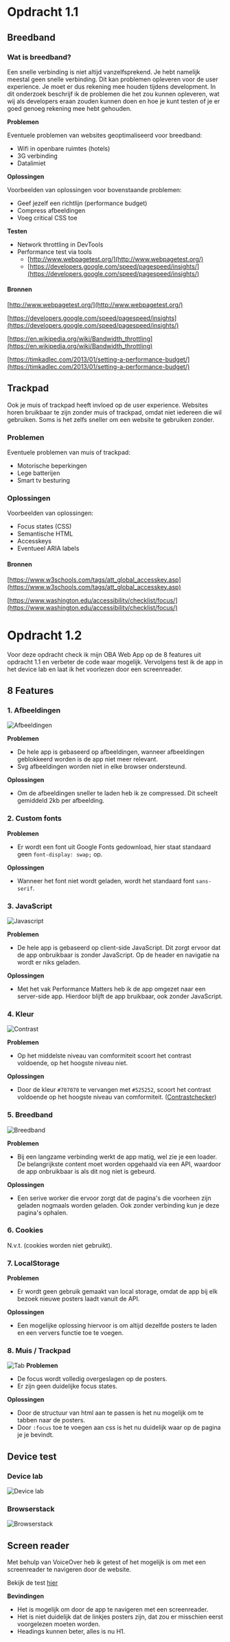 # Opdracht 1.1

## Breedband

### Wat is breedband?
Een snelle verbinding is niet altijd vanzelfsprekend. Je hebt namelijk meestal geen snelle verbinding. Dit kan problemen opleveren voor de user experience. Je moet er dus rekening mee houden tijdens development. In dit onderzoek beschrijf ik de problemen die het zou kunnen opleveren, wat wij als developers eraan zouden kunnen doen en hoe je kunt testen of je er goed genoeg rekening mee hebt gehouden.

**Problemen**

Eventuele problemen van websites geoptimaliseerd voor breedband:
- Wifi in openbare ruimtes (hotels)
- 3G verbinding
- Datalimiet

**Oplossingen**

Voorbeelden van oplossingen voor bovenstaande problemen:
- Geef jezelf een richtlijn (performance budget)
- Compress afbeeldingen
- Voeg critical CSS toe

**Testen**
- Network throttling in DevTools
- Performance test via tools
	- [http://www.webpagetest.org/](http://www.webpagetest.org/)
	- [https://developers.google.com/speed/pagespeed/insights/](https://developers.google.com/speed/pagespeed/insights/)

#### Bronnen

[http://www.webpagetest.org/](http://www.webpagetest.org/)

[https://developers.google.com/speed/pagespeed/insights](https://developers.google.com/speed/pagespeed/insights/)

[https://en.wikipedia.org/wiki/Bandwidth_throttling](https://en.wikipedia.org/wiki/Bandwidth_throttling)

[https://timkadlec.com/2013/01/setting-a-performance-budget/](https://timkadlec.com/2013/01/setting-a-performance-budget/)


## Trackpad

Ook je muis of trackpad heeft invloed op de user experience. Websites horen bruikbaar te zijn zonder muis of trackpad, omdat niet iedereen die wil gebruiken. Soms is het zelfs sneller om een website te gebruiken zonder.

### Problemen

Eventuele problemen van muis of trackpad:
- Motorische beperkingen
- Lege batterijen 
- Smart tv besturing

### Oplossingen

Voorbeelden van oplossingen:
- Focus states (CSS)
- Semantische HTML
- Accesskeys
- Eventueel ARIA labels

#### Bronnen

[https://www.w3schools.com/tags/att_global_accesskey.asp](https://www.w3schools.com/tags/att_global_accesskey.asp)

[https://www.washington.edu/accessibility/checklist/focus/](https://www.washington.edu/accessibility/checklist/focus/)

# Opdracht 1.2
Voor deze opdracht check ik mijn OBA Web App op de 8 features uit opdracht 1.1 en verbeter de code waar mogelijk. Vervolgens test ik de app in het device lab en laat ik het voorlezen door een screenreader. 

## 8 Features

### 1. Afbeeldingen
![Afbeeldingen](images/afbeeldingen.png)

**Problemen**
- De hele app is gebaseerd op afbeeldingen, wanneer afbeeldingen geblokkeerd worden is de app niet meer relevant.
- Svg afbeeldingen worden niet in elke browser ondersteund.

**Oplossingen**
- Om de afbeeldingen sneller te laden heb ik ze compressed. Dit scheelt gemiddeld 2kb per afbeelding.


### 2. Custom fonts

**Problemen**
- Er wordt een font uit Google Fonts gedownload, hier staat standaard geen `font-display: swap;` op.

**Oplossingen**
- Wanneer het font niet wordt geladen, wordt het standaard font `sans-serif`.

### 3. JavaScript
![Javascript](images/javascript.gif)


**Problemen**
- De hele app is gebaseerd op client-side JavaScript. Dit zorgt ervoor dat de app onbruikbaar is zonder JavaScript. Op de header en navigatie na wordt er niks geladen.

**Oplossingen**
- Met het vak Performance Matters heb ik de app omgezet naar een server-side app. Hierdoor blijft de app bruikbaar, ook zonder JavaScript.

### 4. Kleur
![Contrast](images/contrast.gif)

**Problemen**
- Op het middelste niveau van comformiteit scoort het contrast voldoende, op het hoogste niveau niet.

**Oplossingen**
- Door de kleur `#707070` te vervangen met `#525252`, scoort het contrast voldoende op het hoogste niveau van comformiteit. ([Contrastchecker](https://webaim.org/resources/contrastchecker/))


### 5. Breedband
![Breedband](images/breedband.gif)

**Problemen**
- Bij een langzame verbinding werkt de app matig, wel zie je een loader. De belangrijkste content moet worden opgehaald via een API, waardoor de app onbruikbaar is als dit nog niet is gebeurd.

**Oplossingen**
- Een serive worker die ervoor zorgt dat de pagina's die voorheen zijn geladen nogmaals worden geladen. Ook zonder verbinding kun je deze pagina's ophalen.

### 6. Cookies
N.v.t. (cookies worden niet gebruikt).


### 7. LocalStorage
**Problemen**
- Er wordt geen gebruik gemaakt van local storage, omdat de app bij elk bezoek nieuwe posters laadt vanuit de API.

**Oplossingen**
- Een mogelijke oplossing hiervoor is om altijd dezelfde posters te laden en een ververs functie toe te voegen.

### 8. Muis / Trackpad
![Tab](images/tab.gif)
**Problemen**
- De focus wordt volledig overgeslagen op de posters.
- Er zijn geen duidelijke focus states.

**Oplossingen**
- Door de structuur van html aan te passen is het nu mogelijk om te tabben naar de posters.
- Door `:focus` toe te voegen aan css is het nu duidelijk waar op de pagina je je bevindt.

## Device test
### Device lab
![Device lab](images/devicelab.png "Device lab")

### Browserstack
![Browserstack](images/browserstack.png "Browserstack")

## Screen reader

Met behulp van VoiceOver heb ik getest of het mogelijk is om met een screenreader te navigeren door de website.

Bekijk de test [hier](https://photos.app.goo.gl/VlyDNNzTY3HU2siE3)

**Bevindingen**
- Het is mogelijk om door de app te navigeren met een screenreader.
- Het is niet duidelijk dat de linkjes posters zijn, dat zou er misschien eerst voorgelezen moeten worden.
- Headings kunnen beter, alles is nu H1.